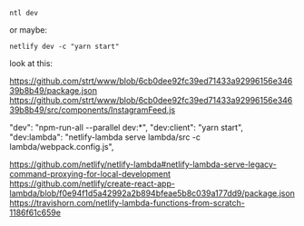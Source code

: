 `ntl dev`

or maybe:

`netlify dev -c "yarn start"`

look at this:

https://github.com/strt/www/blob/6cb0dee92fc39ed71433a92996156e34639b8b49/package.json
https://github.com/strt/www/blob/6cb0dee92fc39ed71433a92996156e34639b8b49/src/components/InstagramFeed.js

"dev": "npm-run-all --parallel dev:*",
    "dev:client": "yarn start",
    "dev:lambda": "netlify-lambda serve lambda/src -c lambda/webpack.config.js",


https://github.com/netlify/netlify-lambda#netlify-lambda-serve-legacy-command-proxying-for-local-development
https://github.com/netlify/create-react-app-lambda/blob/f0e94f1d5a42992a2b894bfeae5b8c039a177dd9/package.json
https://travishorn.com/netlify-lambda-functions-from-scratch-1186f61c659e
